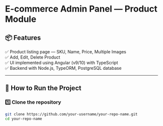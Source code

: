 # E-commerce Admin Panel — Product Module

## 📦 Features

✅ Product listing page — SKU, Name, Price, Multiple Images  
✅ Add, Edit, Delete Product  
✅ UI implemented using Angular (v9/10) with TypeScript  
✅ Backend with Node.js, TypeORM, PostgreSQL database  

---

## 🚀 How to Run the Project

### 1️⃣ Clone the repository

```bash
git clone https://github.com/your-username/your-repo-name.git
cd your-repo-name
